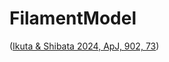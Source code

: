 # FilamentModel


([Ikuta & Shibata 2024, ApJ, 902, 73](https://ui.adsabs.harvard.edu/abs/2024ApJ...963...50I/abstract))
